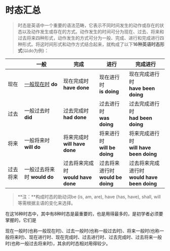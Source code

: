 # 时态汇总


> 时态是英语中一个重要的语法范畴，它表示不同时间发生的动作或存在的状态以及动作发生或存在的方式。动作发生的时间可分为现在、过去、将来和过去将来四种形式，动作发生的方式可分为一般、完成、进行和完成进行四种形式。将这时间形式和动作方式结合起来，就构成了以下**16种英语时态形式**(以do为例)：

|          | 一般                                  | 完成                                      | 进行                                     | 完成进行                                           |
| -------- | ------------------------------------- | ----------------------------------------- | ---------------------------------------- | -------------------------------------------------- |
| 现在     | [一般现在时](./04时态篇/01一般现在时.md) **do** | 现在完成时  **have done**                 | 现在进行时  <br/> **is doing**           | 现在完成进行时<br/> **have been doing**            |
| 过去     | 一般过去时 **did**                    | 过去完成时  **had done**                  | 过去进行时  <br/> **was doing**          | 过去完成进行时<br/> **had been doing**             |
| 将来     | 一般将来时  **will do**               | 将来完成时   <br/>**will have done**      | 将来进行时  <br/> **will be doing**      | 将来完成进行时<br/> **will have been doing**       |
| 过去将来 | 一般过去将来时  **would do**          | 过去将来完成时  <br/> **would have done** | 过去将来进行时  <br/> **would be doing** | 过去将来完成进行时<br/> **would  have been doing** |

> **注：**构成时态的助动词be (is, am, are), have (has, have), shall, will 等需根据主语的变化来选择。

在这16种时态中，其中有8种时态是最重要的，也是用得最多的，是初学者必须要掌握的，它们是

现在一般时(也称一般现在时)、过去一般时(也称一般过去时)、将来一般时(也称一般将来时)、现在进行时、现在完成时、过去进行时、过去完成时、过去将来一般时(也称一般过去将来时)，其余的时态相对用得较少。